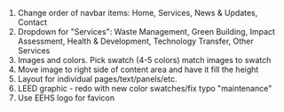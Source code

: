 1. Change order of navbar items: Home, Services, News & Updates, Contact
2. Dropdown for "Services": Waste Management, Green Building, Impact Assessment, Health & Development, Technology Transfer, Other Services
3. Images and colors. Pick  swatch (4-5 colors) match images to swatch
4. Move image to right side of content area and have it fill the height
5. Layout for individual pages/text/panels/etc.
6. LEED graphic - redo with new color swatches/fix typo "maintenance"
7. Use EEHS logo for favicon

